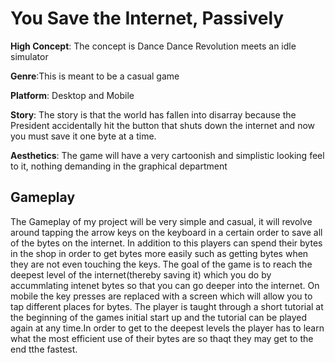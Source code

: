 # You Save the Internet, Passively


**High Concept**: The concept is Dance Dance Revolution meets an idle simulator

**Genre**:This is meant to be a casual game

**Platform**: Desktop and Mobile

**Story**: The story is that the world has fallen into disarray because the President accidentally hit the button that shuts down the internet and now you must save it one byte at a time.

**Aesthetics**: The game will have a very cartoonish and simplistic looking feel to it, nothing demanding in the graphical department

## Gameplay

The Gameplay of my project will be very simple and casual, it will revolve around tapping the arrow keys on the keyboard in a certain order to save all of the bytes on the internet. 
In addition to this players can spend their bytes in the shop in order to get bytes more easily such as getting bytes when they are not even touching the keys. The goal of the game is to reach the deepest level of the internet(thereby saving it)
which you do by accummlating intenet bytes so that you can go deeper into the internet. On mobile the key presses are replaced with a screen which will allow you to tap different places for bytes. The player is taught through a short tutorial at
the beginning of the games initial start up and the tutorial can be played again at any time.In order to get to the deepest levels the player has to learn what the most efficient use of their bytes are so thaqt they may get to the end tthe fastest.
